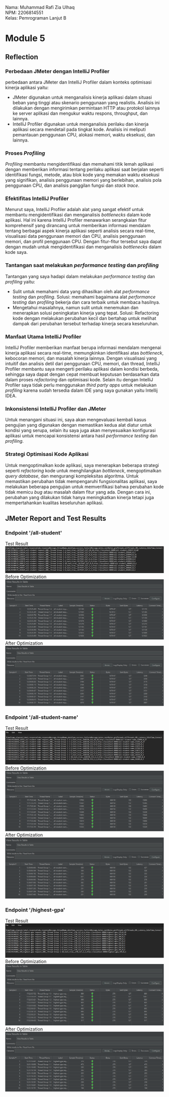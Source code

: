 Nama: Muhammad Rafi Zia Ulhaq<br>
NPM: 2206814551<br>
Kelas: Pemrograman Lanjut B<br>

# Module 5

## Reflection
### Perbedaan JMeter dengan IntelliJ Profiler
perbedaan antara JMeter dan IntelliJ Profiler dalam konteks optimisasi kinerja aplikasi yaitu:
* JMeter digunakan untuk menganalisis kinerja aplikasi dalam situasi beban yang tinggi atau skenario penggunaan yang realistis. Analisis ini dilakukan dengan mengirimkan permintaan HTTP atau protokol lainnya ke server aplikasi dan mengukur waktu respons, throughput, dan lainnya.
* IntelliJ Profiler digunakan untuk menganalisis perilaku dan kinerja aplikasi secara mendetail pada tingkat kode. Analisis ini meliputi pemantauan penggunaan CPU, alokasi memori, waktu eksekusi, dan lainnya.

### Proses *Profiling*
*Profiling* membantu mengidentifikasi dan memahami titik lemah aplikasi dengan memberikan informasi tentang perilaku aplikasi saat berjalan seperti identifikasi fungsi, metode, atau blok kode yang memakan waktu eksekusi yang signifikan, analisis penggunaan memori yang berlebihan, analisis pola penggunaan CPU, dan analisis panggilan fungsi dan *stack trace*.

### Efektifitas IntelliJ Profiler
Menurut saya, IntelliJ Profiler adalah alat yang sangat efektif untuk membantu mengidentifikasi dan menganalisis *bottlenecks* dalam kode aplikasi. Hal ini karena IntelliJ Profiler menawarkan serangkaian fitur komprehensif yang dirancang untuk memberikan informasi mendalam tentang berbagai aspek kinerja aplikasi seperti analisis secara real-time, visualisasi data penggunaan memori dan CPU, analisis penggunaan memori, dan profil penggunaan CPU. Dengan fitur-fitur tersebut saya dapat dengan mudah untuk mengidentifikasi dan menganalisis *bottlenecks* dalam kode saya.

### Tantangan saat melakukan *performance testing* dan *profiling*
Tantangan yang saya hadapi dalam melakukan *performance testing* dan *profiling* yaitu:
* Sulit untuk memahami data yang dihasilkan oleh alat *performance testing* dan *profiling*. Solusi: memahami bagaimana alat *performance testing* dan *profiling* bekerja dan cara terbaik untuk membaca hasilnya.
* Mengetahui masalahnya, namun sulit untuk menemukan dan menerapkan solusi peningkatan kinerja yang tepat. Solusi: Refactoring kode dengan melakukan perubahan kecil dan bertahap untuk melihat dampak dari perubahan tersebut terhadap kinerja secara keseluruhan.

### Manfaat Utama IntelliJ Profiler
IntelliJ Profiler memberikan manfaat berupa informasi mendalam mengenai kinerja aplikasi secara real-time, memungkinkan identifikasi atas *bottleneck*, kebocoran memori, dan masalah kinerja lainnya. Dengan visualisasi yang intuitif dan analisis detil dari penggunaan CPU, memori, dan thread, IntelliJ Profiler membantu saya mengerti perilaku aplikasi dalam kondisi berbeda, sehingga saya dapat dengan cepat membuat keputusan berdasarkan data dalam proses *refactoring* dan optimisasi kode. Selain itu dengan IntelliJ Profiler saya tidak perlu menggunakan *third party apps* untuk melakukan *profiling* karena sudah tersedia dalam IDE yang saya gunakan yaitu Intellij IDEA.

### Inkonsistensi IntelliJ Profiler dan JMeter
Untuk menangani situasi ini, saya akan mengevaluasi kembali kasus pengujian yang digunakan dengan memastikan kedua alat diatur untuk kondisi yang serupa, selain itu saya juga akan menyesuaikan konfigurasi aplikasi untuk mencapai konsistensi antara hasil *performance testing* dan *profiling*.

### Strategi Optimisasi Kode Aplikasi
Untuk mengoptimalkan kode aplikasi, saya menerapkan beberapa strategi seperti *refactoring* kode untuk menghilangkan *bottleneck*, mengoptimalkan *query database*, dan mengurangi kompleksitas algoritma. Untuk memastikan perubahan tidak mempengaruhi fungsionalitas aplikasi, saya melakukan beberapa pengujian untuk memverifikasi bahwa perubahan kode tidak memicu *bug* atau masalah dalam fitur yang ada. Dengan cara ini, perubahan yang dilakukan tidak hanya meningkatkan kinerja tetapi juga mempertahankan kualitas keseluruhan aplikasi.

## JMeter Report and Test Results
### Endpoint '/all-student'
Test Result<br>
![alt text](https://github.com/rafizia/exercise-profiling/blob/optimize/image/test-result-1.png?raw=true)
Before Optimization<br>
![alt text](https://github.com/rafizia/exercise-profiling/blob/optimize/image/before-all-student-request.png?raw=true)
After Optimization<br>
![alt text](https://github.com/rafizia/exercise-profiling/blob/optimize/image/after-all-student-request.png?raw=true)

### Endpoint '/all-student-name'
Test Result<br>
![alt text](https://github.com/rafizia/exercise-profiling/blob/optimize/image/test-result-2.png?raw=true)
Before Optimization<br>
![alt text](https://github.com/rafizia/exercise-profiling/blob/optimize/image/before-all-student-name.png?raw=true)
After Optimization<br>
![alt text](https://github.com/rafizia/exercise-profiling/blob/optimize/image/after-all-student-name.png?raw=true)

### Endpoint '/highest-gpa'
Test Result<br>
![alt text](https://github.com/rafizia/exercise-profiling/blob/optimize/image/test-result-3.png?raw=true)
Before Optimization<br>
![alt text](https://github.com/rafizia/exercise-profiling/blob/optimize/image/before-highest-gpa.png?raw=true)
After Optimization<br>
![alt text](https://github.com/rafizia/exercise-profiling/blob/optimize/image/after-highest-gpa.png?raw=true)